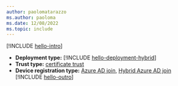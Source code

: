 ```yaml
---
author: paolomatarazzo
ms.author: paoloma
ms.date: 12/08/2022
ms.topic: include
---
```


[!INCLUDE [hello-intro](hello-intro.md)]
- **Deployment type:** [!INCLUDE [hello-deployment-hybrid](hello-deployment-hybrid.md)]
- **Trust type:** [certificate trust](../identity-protection/hello-for-business/hello-how-it-works-technology.md#certificate-trust)
- **Device registration type:** [Azure AD join](../identity-protection/hello-for-business/hello-how-it-works-technology.md#azure-active-directory-join), [Hybrid Azure AD join](../identity-protection/hello-for-business/hello-how-it-works-technology.md#hybrid-azure-ad-join)
[!INCLUDE [hello-outro](hello-outro.md)]